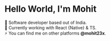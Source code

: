  
<h1>Hello World, I'm Mohit</h1>
🔭 Software developer based out of India.<br>
🌱 Currently working with React {Native} & TS. <br>
⚡ You can find me on other platforms <b>@mohit23x</b>.
<!--
**mohit23x/mohit23x** is a ✨ _special_ ✨ repository because its `README.md` (this file) appears on your GitHub profile.

Here are some ideas to get you started:

- 🔭 I’m currently working on ...
- 🌱 I’m currently learning ...
- 👯 I’m looking to collaborate on ...
- 🤔 I’m looking for help with ...
- 💬 Ask me about ...
- 📫 How to reach me: ...
- 😄 Pronouns: ...
- ⚡ Fun fact: ...
-->
